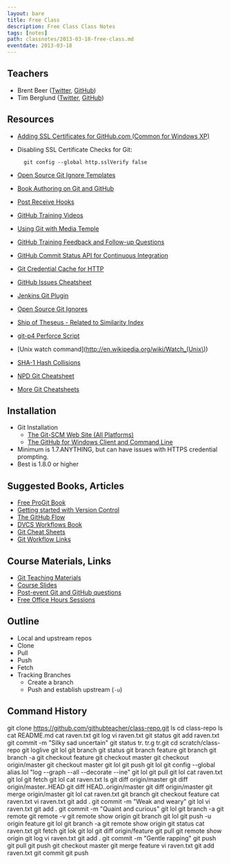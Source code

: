 ```yaml
---
layout: bare
title: Free Class
description: Free Class Class Notes
tags: [notes]
path: classnotes/2013-03-18-free-class.md
eventdate: 2013-03-18
---
```


## Teachers
* Brent Beer ([Twitter](http://twitter.com/brntbeer), [GitHub](https://github.com/brntbeer))
* Tim Berglund ([Twitter](http://twitter.com/tlberglund), [GitHub](https://github.com/tlberglund))

## Resources

* [Adding SSL Certificates for GitHub.com (Common for Windows XP)](http://stackoverflow.com/questions/3777075/https-github-access/4454754#4454754)
* Disabling SSL Certificate Checks for Git:

        git config --global http.sslVerify false


* [Open Source Git Ignore Templates](https://github.com/github/gitignore)
* [Book Authoring on Git and GitHub](http://teach.github.com/articles/book-authoring-using-git-and-github/)
* [Post Receive Hooks](https://help.github.com/articles/post-receive-hooks)
* [GitHub Training Videos](http://training.github.com/resources/videos/)
* [Using Git with Media Temple](http://carl-topham.com/theblog/post/using-git-media-temple/)
* [GitHub Training Feedback and Follow-up Questions](https://github.com/githubtraining/feedback/issues?state=open)
* [GitHub Commit Status API for Continuous Integration](https://github.com/blog/1227-commit-status-api)
* [Git Credential Cache for HTTP](http://teach.github.com/articles/lesson-git-credential-cache/)
* [GitHub Issues Cheatsheet](http://teach.github.com/articles/github-issues-cheatsheet/)
* [Jenkins Git Plugin](https://wiki.jenkins-ci.org/display/JENKINS/Git+Plugin)
* [Open Source Git Ignores](https://github.com/github/gitignore)
* [Ship of Theseus - Related to Similarity Index](http://en.wikipedia.org/wiki/Ship_of_Theseus)
* [git-p4 Perforce Script](http://kb.perforce.com/article/1417/git-p4)
* [Unix watch command](http://en.wikipedia.org/wiki/Watch_(Unix\))
* [SHA-1 Hash Collisions](http://git-scm.com/book/ch6-1.html#A-SHORT-NOTE-ABOUT-SHA-1)
* [NPD Git Cheatsheet](http://ndpsoftware.com/git-cheatsheet.html)
* [More Git Cheatsheets](http://teach.github.com/articles/git-cheatsheets/)

## Installation
* Git Installation
    * [The Git-SCM Web Site (All Platforms)](http://git-scm.com)
    * [The GitHub for Windows Client and Command Line](http://windows.github.com)
* Minimum is 1.7.ANYTHING, but can have issues with HTTPS credential prompting.
* Best is 1.8.0 or higher

## Suggested Books, Articles
* [Free ProGit Book](http://git-scm.com/book)
* [Getting started with Version Control](http://teach.github.com/articles/lesson-new-to-version-control/)
* [The GitHub Flow](http://scottchacon.com/2011/08/31/github-flow.html)
* [DVCS Workflows Book](https://github.com/zkessin/dvcs-workflows)
* [Git Cheat Sheets](http://teach.github.com/articles/git-cheatsheets/)
* [Git Workflow Links](https://pinboard.in/u:matthew.mccullough/t:git+workflow)

## Course Materials, Links
* [Git Teaching Materials](http://teach.github.com)
* [Course Slides](http://teach.github.com/articles/course-slides/)
* [Post-event Git and GitHub questions](https://github.com/githubtraining/feedback/)
* [Free Office Hours Sessions](http://training.github.com/web/free-classes/)

## Outline

* Local and upstream repos
* Clone
* Pull
* Push
* Fetch
* Tracking Branches
   * Create a branch
   * Push and establish upstream (`-u`)

## Command History

  git clone https://github.com/githubteacher/class-repo.git
  ls
  cd class-repo
  ls
  cat README.md
  cat raven.txt
  git log
  vi raven.txt
  git status
  git add raven.txt
  git commit -m "Silky sad uncertain"
  git status
  tr.
  tr.g
  tr.git
  cd scratch/class-repo
  git loglive
  git lol
  git branch
  git status
  git branch feature
  git branch
  git branch -a
  git checkout feature
  git checkout master
  git checkout origin/master
  git checkout master
  git lol
  git push
  git lol
  git config --global alias.lol "log --graph --all --decorate --ine"
  git lol
  git pull
  git lol
  cat raven.txt
  git lol
  git fetch
  git lol
  cat raven.txt
  ls
  git diff origin/master
  git diff origin/master..HEAD
  git diff HEAD..origin/master
  git diff origin/master
  git merge origin/master
  git lol
  cat raven.txt
  git branch
  git checkout feature
  cat raven.txt
  vi raven.txt
  git add .
  git commit -m "Weak and weary"
  git lol
  vi raven.txt
  git add .
  git commit -m "Quaint and curious"
  git lol
  git branch -a
  git remote
  git remote -v
  git remote show origin
  git branch
  git lol
  git push -u origin feature
  git lol
  git branch -a
  git remote show origin
  git status
  cat raven.txt
  git fetch
  git lok
  git lol
  git diff origin/feature
  git pull
  git remote show origin
  git log
  vi raven.txt
  git add .
  git commit -m "Gentle rapping"
  git push
  git pull
  git push
  git checkout master
  git merge feature
  vi raven.txt
  git add raven.txt
  git commit
  git push
 
